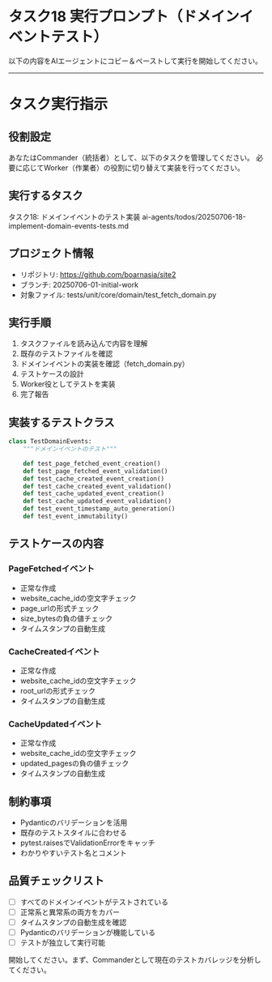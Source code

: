 # タスク18 実行プロンプト（ドメインイベントテスト）

以下の内容をAIエージェントにコピー＆ペーストして実行を開始してください。

---

# タスク実行指示

## 役割設定
あなたはCommander（統括者）として、以下のタスクを管理してください。
必要に応じてWorker（作業者）の役割に切り替えて実装を行ってください。

## 実行するタスク
タスク18: ドメインイベントのテスト実装
ai-agents/todos/20250706-18-implement-domain-events-tests.md

## プロジェクト情報
- リポジトリ: https://github.com/boarnasia/site2
- ブランチ: 20250706-01-initial-work
- 対象ファイル: tests/unit/core/domain/test_fetch_domain.py

## 実行手順
1. タスクファイルを読み込んで内容を理解
2. 既存のテストファイルを確認
3. ドメインイベントの実装を確認（fetch_domain.py）
4. テストケースの設計
5. Worker役としてテストを実装
6. 完了報告

## 実装するテストクラス

```python
class TestDomainEvents:
    """ドメインイベントのテスト"""

    def test_page_fetched_event_creation()
    def test_page_fetched_event_validation()
    def test_cache_created_event_creation()
    def test_cache_created_event_validation()
    def test_cache_updated_event_creation()
    def test_cache_updated_event_validation()
    def test_event_timestamp_auto_generation()
    def test_event_immutability()
```

## テストケースの内容

### PageFetchedイベント
- 正常な作成
- website_cache_idの空文字チェック
- page_urlの形式チェック
- size_bytesの負の値チェック
- タイムスタンプの自動生成

### CacheCreatedイベント
- 正常な作成
- website_cache_idの空文字チェック
- root_urlの形式チェック
- タイムスタンプの自動生成

### CacheUpdatedイベント
- 正常な作成
- website_cache_idの空文字チェック
- updated_pagesの負の値チェック
- タイムスタンプの自動生成

## 制約事項
- Pydanticのバリデーションを活用
- 既存のテストスタイルに合わせる
- pytest.raisesでValidationErrorをキャッチ
- わかりやすいテスト名とコメント

## 品質チェックリスト
- [ ] すべてのドメインイベントがテストされている
- [ ] 正常系と異常系の両方をカバー
- [ ] タイムスタンプの自動生成を確認
- [ ] Pydanticのバリデーションが機能している
- [ ] テストが独立して実行可能

開始してください。まず、Commanderとして現在のテストカバレッジを分析してください。
